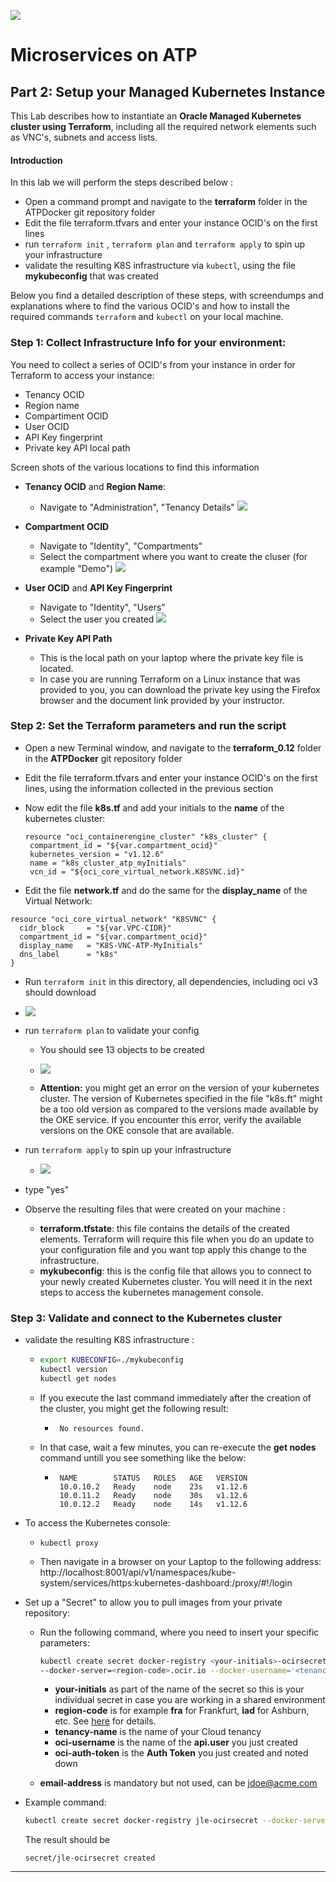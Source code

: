 
![](../../common/images/customer.logo2.png)

# Microservices on ATP

## Part 2: Setup your Managed Kubernetes Instance

This Lab describes how to instantiate an **Oracle Managed Kubernetes cluster using Terraform**, including all the required network elements such as VNC's, subnets and access lists.
#### **Introduction**

In this lab we will perform the steps described below : 

- Open a command prompt and navigate to the **terraform** folder in the ATPDocker git repository folder
- Edit the file terraform.tfvars and enter your instance OCID's on the first lines
- run ```terraform init``` , `terraform plan` and `terraform apply` to spin up your infrastructure
- validate the resulting K8S infrastructure via `kubectl`, using the file **mykubeconfig** that was created 

Below you find a detailed description of these steps, with screendumps and explanations where to find the various OCID's and how to install the required commands `terraform` and `kubectl` on your local machine.

### Step 1: Collect Infrastructure Info for your environment: ###

You need to collect a series of OCID's from your instance in order for Terraform to access your instance:
- Tenancy OCID
- Region name
- Compartiment OCID
- User OCID
- API Key fingerprint
- Private key API local path


Screen shots of the various locations to find this information

- **Tenancy OCID** and **Region Name**:
  - Navigate to "Administration", "Tenancy Details"
  ![](images/660/OkeTenancy.png)
  
- **Compartment OCID**
  - Navigate to "Identity", "Compartments"
  - Select the compartment where you want to create the cluser (for example "Demo")
  ![](images/660/OkeCompart.png)
  
- **User OCID** and **API Key Fingerprint**
  - Navigate to "Identity", "Users"
  - Select the user you created
  ![](images/660/OkeUser.png)
  
- **Private Key API Path**
  - This is the local path on your laptop where the private key file is located.  
  - In case you are running Terraform on a Linux instance that was provided to you, you can download the private key using the Firefox browser and the document link provided by your instructor.


### Step 2: Set the Terraform parameters and run the script ###

- Open a new Terminal window, and navigate to the **terraform_0.12** folder in the **ATPDocker** git repository folder

- Edit the file terraform.tfvars and enter your instance OCID's on the first lines, using the information collected in the previous section

- Now edit the file **k8s.tf** and add your initials to the **name** of the kubernetes cluster:

   ```
   resource "oci_containerengine_cluster" "k8s_cluster" {
   	compartment_id = "${var.compartment_ocid}"
   	kubernetes_version = "v1.12.6"
   	name = "k8s_cluster_atp_myInitials"
   	vcn_id = "${oci_core_virtual_network.K8SVNC.id}"
   ```

- Edit the file **network.tf** and do the same for the **display_name** of the Virtual Network:

```
resource "oci_core_virtual_network" "K8SVNC" {
  cidr_block     = "${var.VPC-CIDR}"
  compartment_id = "${var.compartment_ocid}"
  display_name   = "K8S-VNC-ATP-MyInitials"
  dns_label      = "k8s"
}
```



- Run `terraform init` in this directory, all dependencies, including oci v3 should download
- ![](images/660/terra_init.png)
- run `terraform plan` to validate your config

   - You should see 13 objects to be created

   - ![](images/660/terra_plan.png)
   - **Attention:** you might get an error on the version of your kubernetes cluster.  The version of Kubernetes specified in the file "k8s.ft" might be a too old version as compared to the versions made available by the OKE service.  If you encounter this error, verify the available versions on the OKE console that are available.
- run `terraform apply` to spin up your infrastructure

   - ![](images/660/terra_apply.png)
- type "yes"
- Observe the resulting files that were created on your machine : 
   - **terraform.tfstate**: this file contains the details of the created elements.  Terraform will require this file when you do an update to your configuration file and you want top apply this change to the infrastructure.
   -  **mykubeconfig**: this is the config file that allows you to connect to your newly created Kubernetes cluster.  You will need it in the next steps to access the kubernetes management console.

### Step 3: Validate and connect to the Kubernetes cluster

- validate the resulting K8S infrastructure :

   - ```bash
     export KUBECONFIG=./mykubeconfig
     kubectl version
     kubectl get nodes
     ```

   - If you execute the last command immediately after the creation of the cluster, you might get the following result:

      - ```
         No resources found.
         ```

   - In that case, wait a few minutes, you can re-execute the **get nodes** command untill you see something like the below:

      - ```
         NAME        STATUS   ROLES   AGE   VERSION
         10.0.10.2   Ready    node    23s   v1.12.6
         10.0.11.2   Ready    node    30s   v1.12.6
         10.0.12.2   Ready    node    14s   v1.12.6
         ```

         

- To access the Kubernetes console:

   - ```
     kubectl proxy
     ```

     

   - Then navigate in a browser on your Laptop to the following address:   
     http://localhost:8001/api/v1/namespaces/kube-system/services/https:kubernetes-dashboard:/proxy/#!/login


- Set up a "Secret" to allow you to pull images from your private repository:

  - Run the following command, where you need to insert your specific parameters:

    ```bash
    kubectl create secret docker-registry <your-initials>-ocirsecret
    --docker-server=<region-code>.ocir.io --docker-username='<tenancy-name>/<oci-username>' --docker-password='<oci-auth-token>' --docker-email='<email-address>'
    ```

    - **your-initials** as part of the name of the secret so this is your individual secret in case you are working in a shared environment
    - **region-code** is for example **fra** for Frankfurt, **iad** for Ashburn, etc.  See [here](https://docs.cloud.oracle.com/iaas/Content/Registry/Concepts/registryprerequisites.htm#Availab) for details.
    - **tenancy-name** is the name of your Cloud tenancy
    - **oci-username** is the name of the **api.user** you just created
    - **oci-auth-token** is the **Auth Token** you just created and noted down
  - **email-address** is mandatory but not used, can be jdoe@acme.com
  
- Example command:
  
    ```bash
    kubectl create secret docker-registry jle-ocirsecret --docker-server=fra.ocir.io --docker-username='mytenancy/api.user' --docker-password='k]j64r{1sJSSF-;)K8' --docker-email='jdoe@acme.com'
  ```
  
  The result should be 
  
    ```
    secret/jle-ocirsecret created
    ```
  

---
